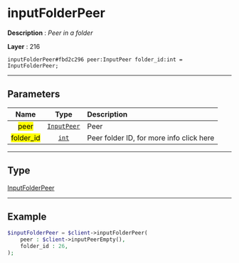 # inputFolderPeer

**Description** : *Peer in a folder*

**Layer** : 216

```tl
inputFolderPeer#fbd2c296 peer:InputPeer folder_id:int = InputFolderPeer;
```

---

## Parameters

| Name | Type | Description |
| :---: | :---: | :--- |
| <mark>peer</mark> | [`InputPeer`](type/InputPeer) | Peer |
| <mark>folder_id</mark> | [`int`](type/int) | Peer folder ID, for more info click here |

---

## Type

[InputFolderPeer](type/InputFolderPeer)

---

## Example

```php
$inputFolderPeer = $client->inputFolderPeer(
	peer : $client->inputPeerEmpty(),
	folder_id : 26,
);
```
